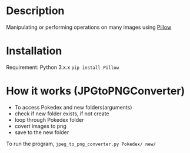 # Description

Manipulating or performing operations on many images using [Pillow](https://pillow.readthedocs.io/en/stable/)

# Installation

Requirement: Python 3.x.x
`pip install Pillow`

# How it works (JPGtoPNGConverter)

- To access Pokedex and new folders(arguments)
- check if new folder exists, if not create
- loop through Pokedex folder
- covert images to png
- save to the new folder

To run the program,
`jpeg_to_png_converter.py Pokedex/ new/`
